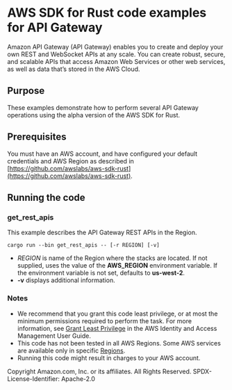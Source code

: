 # AWS SDK for Rust code examples for API Gateway

Amazon API Gateway (API Gateway) enables you to create and deploy your own REST and WebSocket APIs at any scale. You can create robust, secure, and scalable APIs that access Amazon Web Services or other web services, as well as data that’s stored in the AWS Cloud.

## Purpose

These examples demonstrate how to perform several API Gateway operations using the alpha version of the AWS SDK for Rust.

## Prerequisites

You must have an AWS account, and have configured your default credentials and AWS Region as described in [https://github.com/awslabs/aws-sdk-rust](https://github.com/awslabs/aws-sdk-rust).

## Running the code

### get_rest_apis

This example describes the API Gateway REST APIs in the Region.

`cargo run --bin get_rest_apis -- [-r REGION] [-v]`

- _REGION_ is name of the Region where the stacks are located.
  If not supplied, uses the value of the __AWS_REGION__ environment variable.
  If the environment variable is not set, defaults to __us-west-2__.
- __-v__ displays additional information.

### Notes

- We recommend that you grant this code least privilege,
  or at most the minimum permissions required to perform the task.
  For more information, see
  [Grant Least Privilege](https://docs.aws.amazon.com/IAM/latest/UserGuide/best-practices.html#grant-least-privilege)
  in the AWS Identity and Access Management User Guide.
- This code has not been tested in all AWS Regions.
  Some AWS services are available only in specific
  [Regions](https://aws.amazon.com/about-aws/global-infrastructure/regional-product-services).
- Running this code might result in charges to your AWS account.

Copyright Amazon.com, Inc. or its affiliates. All Rights Reserved. SPDX-License-Identifier: Apache-2.0